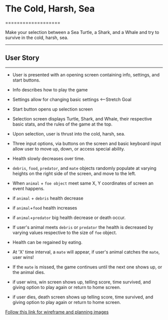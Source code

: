 # The Cold, Harsh, Sea
===================


Make your selection between a Sea Turtle, a Shark, and a Whale and try to survive in the cold, harsh, sea.

----------


## User Story
-------------

- User is presented with an opening screen containing info, settings, and start buttons. 

- Info describes how to play the game

- Settings allow for changing basic settings <--Stretch Goal

- Start button opens up selection screen

- Selection screen displays Turtle, Shark, and Whale, their respective basic stats, and the rules of the game at the top.

- Upon selection, user is thrust into the cold, harsh, sea.

- Three input options, via buttons on the screen and basic keyboard input allow user to move up, down, or access special ability.

- Health slowly decreases over time.

- `debris`, `food`, `predator`, and `mate` objects randomly populate at varying heights on the right side of the screen, and move to the left. 

- When `animal` + `foe object` meet same X, Y coordinates of screen an event happens.

- if `animal` + `debris` health decrease

- if `animal`+`food` health increases 

- if `animal`+`predator` big health decrease or death occur.

- If user's animal meets `debris` or `predator` the health is decreased by varying values respective to the size of `foe` object.

- Health can be regained by eating.

- At 'X' time interval, a `mate` will appear, if user's animal catches the `mate`, user wins! 

- If the `mate` is missed, the game continues until the next one shows up, or the animal dies.

- if user wins, win screen shows up, telling score, time survived, and giving option to play again or return to home screen.

- if user dies, death screen shows up telling score, time survived, and giving option to play again or return to home screen.

[Follow this link for wireframe and planning images](https://github.com/timmshinbone/cold_harsh_sea/tree/master/chs_images/wf_chs_images/cold_harsh_sea_wireframes "wireframe and planning images")







